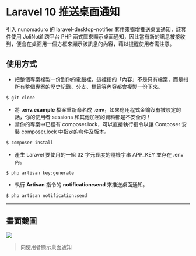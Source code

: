 # Laravel 10 推送桌面通知

引入 nunomaduro 的 laravel-desktop-notifier 套件來擴增推送桌面通知，該套件使用 JoliNotif 跨平台 PHP 函式庫來顯示桌面通知，因此當有新的訊息被接收到，便會在桌面用一個方框來顯示該訊息的內容，藉以提醒使用者需注意。

## 使用方式
- 把整個專案複製一份到你的電腦裡，這裡指的「內容」不是只有檔案，而是指所有整個專案的歷史紀錄、分支、標籤等內容都會複製一份下來。
```sh
$ git clone
```
- 將 __.env.example__ 檔案重新命名成 __.env__，如果應用程式金鑰沒有被設定的話，你的使用者 sessions 和其他加密的資料都是不安全的！
- 當你的專案中已經有 composer.lock，可以直接執行指令以讓 Composer 安裝 composer.lock 中指定的套件及版本。
```sh
$ composer install
```
- 產生 Laravel 要使用的一組 32 字元長度的隨機字串 APP_KEY 並存在 .env 內。
```sh
$ php artisan key:generate
```
- 執行 __Artisan__ 指令的 __notification:send__ 來推送桌面通知。
```sh
$ php artisan notification:send
```

----

## 畫面截圖
![](https://i.imgur.com/RBeWeAB.png)
> 向使用者顯示桌面通知